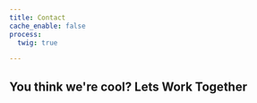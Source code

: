 ```yaml
---
title: Contact
cache_enable: false
process:
  twig: true

---
```

## You think we're cool? Lets Work Together